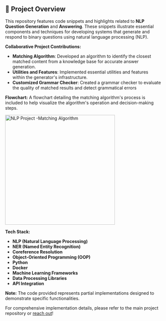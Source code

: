 ## 📁 Project Overview

This repository features code snippets and highlights related to **NLP Question Generation** and **Answering**. These snippets illustrate essential components and techniques for developing systems that generate and respond to binary questions using natural language processing (NLP).

**Collaborative Project Contributions:**

- **Matching Algorithm**: Developed an algorithm to identify the closest matched content from a knowledge base for accurate answer generation.
- **Utilities and Features**: Implemented essential utilities and features within the generator's infrastructure.
- **Customized Grammar Checker**: Created a grammar checker to evaluate the quality of matched results and detect grammatical errors

**Flowchart:** A flowchart detailing the matching algorithm's process is included to help visualize the algorithm's operation and decision-making steps.
  
<img width="354" alt="NLP Project -Matching Algorithm" src="https://github.com/user-attachments/assets/ace40f70-9cc4-42b5-86b7-3491521b42eb">

**Tech Stack:**
- **NLP (Natural Language Processing)**
- **NER (Named Entity Recognition)**
- **Coreference Resolution**
- **Object-Oriented Programming (OOP)**
- **Python**
- **Docker**
- **Machine Learning Frameworks**
- **Data Processing Libraries**
- **API Integration**

**Note:** The code provided represents partial implementations designed to demonstrate specific functionalities.

For comprehensive implementation details, please refer to the main project repository or [reach out](mailto:yx225@cornell.edu)!



